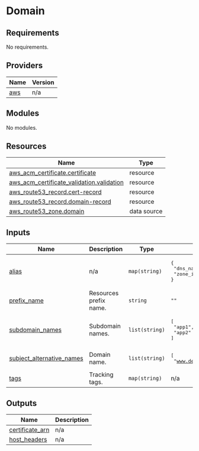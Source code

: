 # Domain

## Requirements

No requirements.

## Providers

| Name | Version |
|------|---------|
| <a name="provider_aws"></a> [aws](#provider\_aws) | n/a |

## Modules

No modules.

## Resources

| Name | Type |
|------|------|
| [aws_acm_certificate.certificate](https://registry.terraform.io/providers/hashicorp/aws/latest/docs/resources/acm_certificate) | resource |
| [aws_acm_certificate_validation.validation](https://registry.terraform.io/providers/hashicorp/aws/latest/docs/resources/acm_certificate_validation) | resource |
| [aws_route53_record.cert-record](https://registry.terraform.io/providers/hashicorp/aws/latest/docs/resources/route53_record) | resource |
| [aws_route53_record.domain-record](https://registry.terraform.io/providers/hashicorp/aws/latest/docs/resources/route53_record) | resource |
| [aws_route53_zone.domain](https://registry.terraform.io/providers/hashicorp/aws/latest/docs/data-sources/route53_zone) | data source |

## Inputs

| Name | Description | Type | Default | Required |
|------|-------------|------|---------|:--------:|
| <a name="input_alias"></a> [alias](#input\_alias) | n/a | `map(string)` | <pre>{<br>  "dns_name": "",<br>  "zone_id": ""<br>}</pre> | no |
| <a name="input_prefix_name"></a> [prefix\_name](#input\_prefix\_name) | Resources prefix name. | `string` | `""` | no |
| <a name="input_subdomain_names"></a> [subdomain\_names](#input\_subdomain\_names) | Subdomain names. | `list(string)` | <pre>[<br>  "app1",<br>  "app2"<br>]</pre> | no |
| <a name="input_subject_alternative_names"></a> [subject\_alternative\_names](#input\_subject\_alternative\_names) | Domain name. | `list(string)` | <pre>[<br>  "www.dev-marques-ops.com"<br>]</pre> | no |
| <a name="input_tags"></a> [tags](#input\_tags) | Tracking tags. | `map(string)` | n/a | yes |

## Outputs

| Name | Description |
|------|-------------|
| <a name="output_certificate_arn"></a> [certificate\_arn](#output\_certificate\_arn) | n/a |
| <a name="output_host_headers"></a> [host\_headers](#output\_host\_headers) | n/a |
